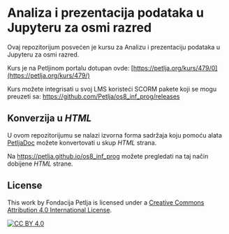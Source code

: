 # Analiza i prezentacija podataka u Jupyteru za osmi razred

Ovaj repozitorijum posvećen je kursu za Analizu i prezentaciju podataka u Jupyteru za osmi razred. 

Kurs je na Petljinom portalu dotupan ovde: [https://petlja.org/kurs/479/0](https://petlja.org/kurs/479/)

Kurs možete integrisati u svoj LMS koristeći SCORM pakete koji se mogu preuzeti sa: https://github.com/Petlja/os8_inf_prog/releases

## Konverzija u *HTML*

U ovom repozitorijumu se nalazi izvorna forma sadržaja koju pomoću alata [PetljaDoc](https://github.com/Petlja/PetljaDoc) možete konvertovati u skup *HTML* strana.

Na https://petlja.github.io/os8_inf_prog možete pregledati na taj način dobijene *HTML* strane.

## License

This work by Fondacija Petlja is licensed under a
[Creative Commons Attribution 4.0 International License][cc-by].

[![CC BY 4.0][cc-by-image]][cc-by]

[cc-by]: http://creativecommons.org/licenses/by/4.0/
[cc-by-image]: https://i.creativecommons.org/l/by/4.0/88x31.png


